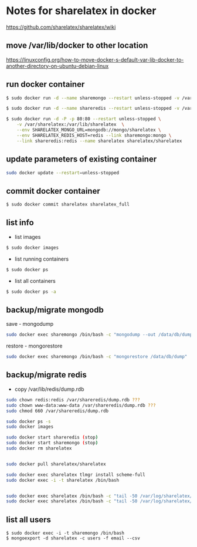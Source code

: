 # Notes for sharelatex in docker
https://github.com/sharelatex/sharelatex/wiki

## move /var/lib/docker to other location
https://linuxconfig.org/how-to-move-docker-s-default-var-lib-docker-to-another-directory-on-ubuntu-debian-linux

## run docker container
```bash
$ sudo docker run -d --name sharemongo --restart unless-stopped -v /var/sharemongo:/data/db mongo:latest (:2.6 - old sharelatex)

$ sudo docker run -d --name shareredis --restart unless-stopped -v /var/shareredis:/var/lib/redis redis:latest

$ sudo docker run -d -P -p 80:80 --restart unless-stopped \
    -v /var/sharelatex:/var/lib/sharelatex  \
    --env SHARELATEX_MONGO_URL=mongodb://mongo/sharelatex \
    --env SHARELATEX_REDIS_HOST=redis --link sharemongo:mongo \
    --link shareredis:redis --name sharelatex sharelatex/sharelatex
```

## update parameters of existing container
```bash
sudo docker update --restart=unless-stopped
```

## commit docker container
```bash
$ sudo docker commit sharelatex sharelatex_full
```
## list info
- list images
```bash
$ sudo docker images 
```
- list running containers
```bash
$ sudo docker ps
```
- list all containers
```bash
$ sudo docker ps -a
```

## backup/migrate mongodb
save - mongodump
```bash
sudo docker exec sharemongo /bin/bash -c "mongodump --out /data/db/dump_new"
```
restore - mongorestore
```bash
sudo docker exec sharemongo /bin/bash -c "mongorestore /data/db/dump"
```

## backup/migrate redis
- copy /var/lib/redis/dump.rdb
```bash
sudo chown redis:redis /var/shareredis/dump.rdb ???
sudo chown www-data:www-data /var/shareredis/dump.rdb ???
sudo chmod 660 /var/shareredis/dump.rdb 
```


```bash
sudo docker ps -s
sudo docker images

sudo docker start shareredis (stop)
sudo docker start sharemongo (stop)
sudo docker rm sharelatex


sudo docker pull sharelatex/sharelatex

sudo docker exec sharelatex tlmgr install scheme-full
sudo docker exec -i -t sharelatex /bin/bash


sudo docker exec sharelatex /bin/bash -c "tail -50 /var/log/sharelatex/document-updater.log"
sudo docker exec sharelatex /bin/bash -c "tail -50 /var/log/sharelatex/clsi.log"
```

## list all users
```shell
$ sudo docker exec -i -t sharemongo /bin/bash
$ mongoexport -d sharelatex -c users -f email --csv
```

